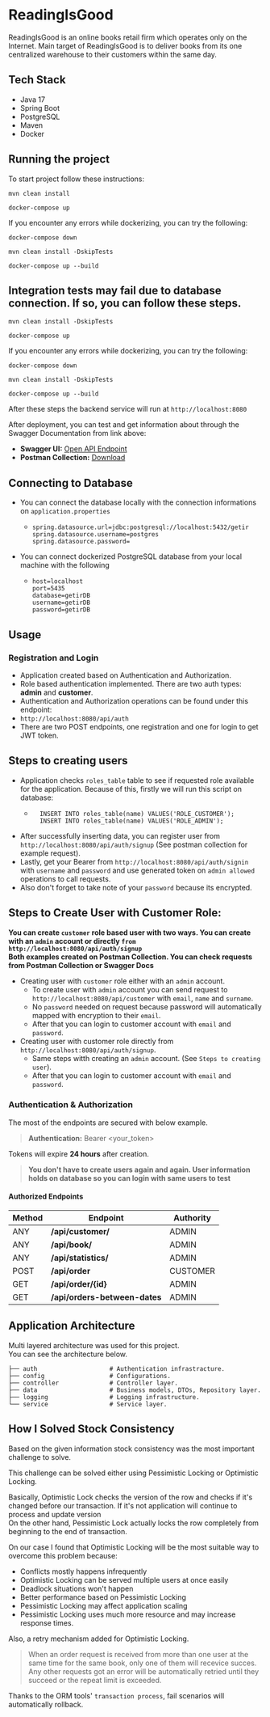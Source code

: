 # ReadingIsGood
ReadingIsGood is an online books retail firm which operates only on the Internet. Main
target of ReadingIsGood is to deliver books from its one centralized warehouse to their
customers within the same day.

## Tech Stack

- Java 17
- Spring Boot
- PostgreSQL
- Maven
- Docker

## Running the project

To start project follow these instructions:
```shell
mvn clean install

docker-compose up
```

If you encounter any errors while dockerizing, you can try the following:

```shell
docker-compose down

mvn clean install -DskipTests

docker-compose up --build
```

## Integration tests may fail due to database connection. If so, you can follow these steps.

```shell
mvn clean install -DskipTests

docker-compose up
```

If you encounter any errors while dockerizing, you can try the following:

```shell
docker-compose down

mvn clean install -DskipTests

docker-compose up --build
```

After these steps the backend service will run at `http://localhost:8080`

After deployment, you can test and get information about through the Swagger Documentation from link above:
- **Swagger UI:** [Open API Endpoint](http://localhost:8080/swagger-ui/index.html#/)
- **Postman Collection:** [Download](https://raw.githubusercontent.com/anilized/reading-is-good/main/doc/Getir.postman_collection.json)

## Connecting to Database

- You can connect the database locally with the connection informations on `application.properties`
  - ```shell
    spring.datasource.url=jdbc:postgresql://localhost:5432/getir
    spring.datasource.username=postgres
    spring.datasource.password=
    ```
- You can connect dockerized PostgreSQL database from your local machine with the following
  - ```shell
    host=localhost
    port=5435
    database=getirDB
    username=getirDB
    password=getirDB
    ```

## Usage

### Registration and Login

- Application created based on Authentication and Authorization.
- Role based authentication implemented. There are two auth types: **admin** and **customer**. 
- Authentication and Authorization operations can be found under this endpoint:
- `http://localhost:8080/api/auth`
- There are two POST endpoints, one registration and one for login to get JWT token. 

## Steps to creating users

- Application checks `roles_table` table to see if requested role available for the application. Because of this, firstly we will run this script on database:
  - ```shell
      INSERT INTO roles_table(name) VALUES('ROLE_CUSTOMER');
      INSERT INTO roles_table(name) VALUES('ROLE_ADMIN');
    ```
- After successfully inserting data, you can register user from `http://localhost:8080/api/auth/signup` (See postman collection for example request).
- Lastly, get your Bearer from `http://localhost:8080/api/auth/signin` with `username` and `password` and use generated token on `admin allowed` operations to call requests.
- Also don't forget to take note of your `password` because its encrypted.

## Steps to Create User with Customer Role:

**You can create `customer` role based user with two ways. You can create with an `admin` account or directly `from http://localhost:8080/api/auth/signup`** <br/>
**Both examples created on Postman Collection. You can check requests from Postman Collection or Swagger Docs**

- Creating user with `customer` role either with an `admin` account.
  - To create user with `admin` account you can send request to `http://localhost:8080/api/customer` with `email`, `name` and `surname`.
  - No `password` needed on request because password will automatically mapped with encryption to their `email`.
  - After that you can login to customer account with `email` and `password`.
- Creating user with customer role directly from `http://localhost:8080/api/auth/signup`.
  - Same steps witth creating an `admin` account. (See `Steps to creating user`).
  - After that you can login to customer account with `email` and `password`.

### Authentication & Authorization

The most of the endpoints are secured with below example.

> **Authentication:** Bearer <your_token>

Tokens will expire **24 hours** after creation.

> **You don't have to create users again and again. User information holds on database so you can login with same users to test**

#### Authorized Endpoints

| Method | Endpoint                      | Authority |
|--------|-------------------------------|-----------|
| ANY    | **/api/customer/**            | ADMIN     |
| ANY    | **/api/book/**                | ADMIN     |
| ANY    | **/api/statistics/**          | ADMIN     |
| POST   | **/api/order**                | CUSTOMER  |
| GET    | **/api/order/{id}**           | ADMIN     |
| GET    | **/api/orders-between-dates** | ADMIN     |


## Application Architecture

Multi layered architecture was used for this project.<br/>
You can see the architecture below.

```.
├── auth                    # Authentication infrastracture.
├── config                  # Configurations.
├── controller              # Controller layer.
├── data                    # Business models, DTOs, Repository layer.
├── logging                 # Logging infrastructure.
└── service                 # Service layer. 
```

## How I Solved Stock Consistency

Based on the given information stock consistency was the most important challenge to solve.

This challenge can be solved either using Pessimistic Locking or Optimistic Locking.

Basically, Optimistic Lock checks the version of the row and checks if it's changed before our transaction. If it's not application will continue to process and update version<br/> On the other hand, Pessimistic Lock actually locks the row completely from beginning to the end of transaction.

On our case I found that Optimistic Locking will be the most suitable way to overcome this problem because:
- Conflicts mostly happens infrequently
- Optimistic Locking can be served multiple users at once easily
- Deadlock situations won't happen
- Better performance based on Pessimistic Locking
- Pessimistic Locking may affect application scaling
- Pessimistic Locking uses much more resource and may increase response times.

Also, a retry mechanism added for Optimistic Locking.

> When an order request is received from more than one user at the same time for the same book, only one of them will recevice succes. Any other requests got an error will be automatically retried until they succeed or the repeat limit is exceeded.

Thanks to the ORM tools' `transaction process`, fail scenarios will automatically rollback.